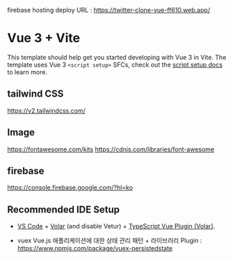 firebase hosting deploy URL : https://twitter-clone-vue-ff610.web.app/



# Vue 3 + Vite

This template should help get you started developing with Vue 3 in Vite. The template uses Vue 3 `<script setup>` SFCs, check out the [script setup docs](https://v3.vuejs.org/api/sfc-script-setup.html#sfc-script-setup) to learn more.

## tailwind CSS 
https://v2.tailwindcss.com/

## Image
https://fontawesome.com/kits
https://cdnjs.com/libraries/font-awesome

## firebase
https://console.firebase.google.com/?hl=ko

## Recommended IDE Setup

- [VS Code](https://code.visualstudio.com/) + [Volar](https://marketplace.visualstudio.com/items?itemName=Vue.volar) (and disable Vetur) + [TypeScript Vue Plugin (Volar)](https://marketplace.visualstudio.com/items?itemName=Vue.vscode-typescript-vue-plugin).
 
 
-  vuex
Vue.js 애플리케이션에 대한 상태 관리 패턴 + 라이브러리
Plugin : https://www.npmjs.com/package/vuex-persistedstate

